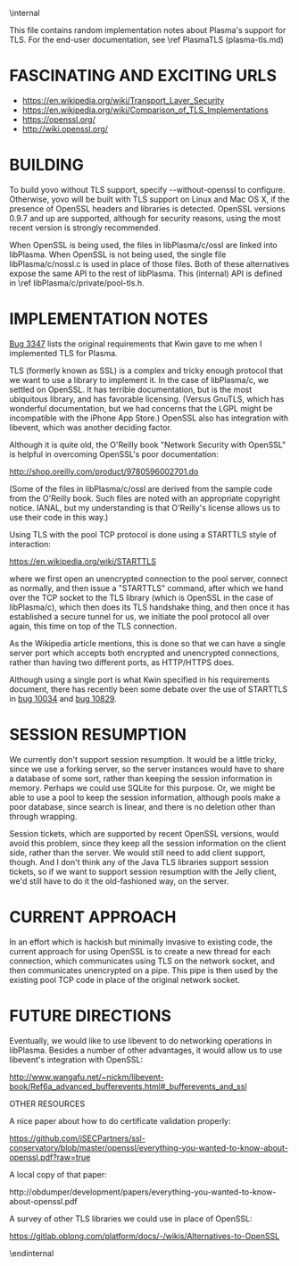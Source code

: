 \internal

This file contains random implementation notes about Plasma's support
for TLS.  For the end-user documentation, see \ref PlasmaTLS (plasma-tls.md)

# FASCINATING AND EXCITING URLS

- https://en.wikipedia.org/wiki/Transport_Layer_Security
- https://en.wikipedia.org/wiki/Comparison_of_TLS_Implementations
- https://openssl.org/
- http://wiki.openssl.org/

# BUILDING

To build yovo without TLS support, specify --without-openssl to
configure.  Otherwise, yovo will be built with TLS support on Linux
and Mac OS X, if the presence of OpenSSL headers and libraries is
detected.  OpenSSL versions 0.9.7 and up are supported, although for
security reasons, using the most recent version is strongly
recommended.

When OpenSSL is being used, the files in libPlasma/c/ossl are linked
into libPlasma.  When OpenSSL is not being used, the single file
libPlasma/c/nossl.c is used in place of those files.  Both of these
alternatives expose the same API to the rest of libPlasma.  This
(internal) API is defined in \ref libPlasma/c/private/pool-tls.h.

# IMPLEMENTATION NOTES

[Bug 3347](https://bugs.oblong.com/show_bug.cgi?id=3347) lists the original
requirements that Kwin gave to me when I implemented TLS for Plasma.

TLS (formerly known as SSL) is a complex and tricky enough protocol
that we want to use a library to implement it.  In the case of
libPlasma/c, we settled on OpenSSL.  It has terrible documentation,
but is the most ubiquitous library, and has favorable licensing.
(Versus GnuTLS, which has wonderful documentation, but we had concerns
that the LGPL might be incompatible with the iPhone App Store.)
OpenSSL also has integration with libevent, which was another deciding
factor.

Although it is quite old, the O'Reilly book "Network Security with
OpenSSL" is helpful in overcoming OpenSSL's poor documentation:

http://shop.oreilly.com/product/9780596002701.do

(Some of the files in libPlasma/c/ossl are derived from the sample
code from the O'Reilly book.  Such files are noted with an appropriate
copyright notice.  IANAL, but my understanding is that O'Reilly's
license allows us to use their code in this way.)

Using TLS with the pool TCP protocol is done using a STARTTLS style of
interaction:

https://en.wikipedia.org/wiki/STARTTLS

where we first open an unencrypted connection to the pool server,
connect as normally, and then issue a "STARTTLS" command, after which
we hand over the TCP socket to the TLS library (which is OpenSSL in
the case of libPlasma/c), which then does its TLS handshake thing, and
then once it has established a secure tunnel for us, we initiate the
pool protocol all over again, this time on top of the TLS connection.

As the Wikipedia article mentions, this is done so that we can have a
single server port which accepts both encrypted and unencrypted
connections, rather than having two different ports, as HTTP/HTTPS
does.

Although using a single port is what Kwin specified in his requirements
document, there has recently been some debate over the use of STARTTLS
in [bug 10034](https://bugs.oblong.com/show_bug.cgi?id=10034) and
[bug 10829](https://bugs.oblong.com/show_bug.cgi?id=10829).

# SESSION RESUMPTION

We currently don't support session resumption.  It would be a little
tricky, since we use a forking server, so the server instances would
have to share a database of some sort, rather than keeping the session
information in memory.  Perhaps we could use SQLite for this purpose.
Or, we might be able to use a pool to keep the session information,
although pools make a poor database, since search is linear, and there
is no deletion other than through wrapping.

Session tickets, which are supported by recent OpenSSL versions, would
avoid this problem, since they keep all the session information on the
client side, rather than the server.  We would still need to add
client support, though.  And I don't think any of the Java TLS
libraries support session tickets, so if we want to support session
resumption with the Jelly client, we'd still have to do it the
old-fashioned way, on the server.

# CURRENT APPROACH

In an effort which is hackish but minimally invasive to existing code,
the current approach for using OpenSSL is to create a new thread for
each connection, which communicates using TLS on the network socket,
and then communicates unencrypted on a pipe.  This pipe is then used
by the existing pool TCP code in place of the original network socket.

# FUTURE DIRECTIONS

Eventually, we would like to use libevent to do networking operations
in libPlasma.  Besides a number of other advantages, it would allow us
to use libevent's integration with OpenSSL:

http://www.wangafu.net/~nickm/libevent-book/Ref6a_advanced_bufferevents.html#_bufferevents_and_ssl

OTHER RESOURCES

A nice paper about how to do certificate validation properly:

https://github.com/iSECPartners/ssl-conservatory/blob/master/openssl/everything-you-wanted-to-know-about-openssl.pdf?raw=true

A local copy of that paper:

http://obdumper/development/papers/everything-you-wanted-to-know-about-openssl.pdf

A survey of other TLS libraries we could use in place of OpenSSL:

https://gitlab.oblong.com/platform/docs/-/wikis/Alternatives-to-OpenSSL

\endinternal
